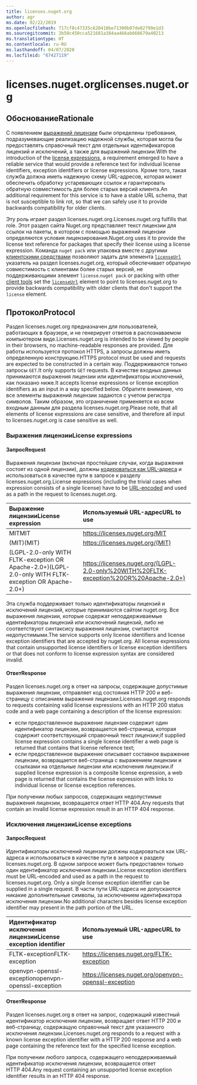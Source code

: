 ```yaml
---
title: licenses.nuget.org
author: agr
ms.date: 02/22/2019
ms.openlocfilehash: 717cf8c47335c620410be71300b07de82799e1d3
ms.sourcegitcommit: 2b50c450cca521681a384aa466ab666679a40213
ms.translationtype: HT
ms.contentlocale: ru-RU
ms.lasthandoff: 04/07/2020
ms.locfileid: "67427119"
---
```

# <a name="licensesnugetorg"></a><span data-ttu-id="bbc61-102">licenses.nuget.org</span><span class="sxs-lookup"><span data-stu-id="bbc61-102">licenses.nuget.org</span></span>

## <a name="rationale"></a><span data-ttu-id="bbc61-103">Обоснование</span><span class="sxs-lookup"><span data-stu-id="bbc61-103">Rationale</span></span>

<span data-ttu-id="bbc61-104">С появлением [выражений лицензии](../reference/nuspec.md#license) были определены требования, подразумевающие реализацию надежной службы, которая могла бы предоставлять справочный текст для отдельных идентификаторов лицензий и исключений, а также для выражений лицензии.</span><span class="sxs-lookup"><span data-stu-id="bbc61-104">With the introduction of the [license expressions](../reference/nuspec.md#license), a requirement emerged to have a reliable service that would provide a reference text for individual license identifiers, exception identifiers or license expressions.</span></span>
<span data-ttu-id="bbc61-105">Кроме того, такая служба должна иметь надежную схему URL-адресов, которая может обеспечить обработку устаревающих ссылок и гарантировать обратную совместимость для более старых версий клиента.</span><span class="sxs-lookup"><span data-stu-id="bbc61-105">An additional requirement for this service is to have a stable URL schema, that is not susceptible to link rot, so that we can safely use it to provide backwards compatibility for older clients.</span></span>

<span data-ttu-id="bbc61-106">Эту роль играет раздел licenses.nuget.org.</span><span class="sxs-lookup"><span data-stu-id="bbc61-106">Licenses.nuget.org fulfills that role.</span></span> <span data-ttu-id="bbc61-107">Этот раздел сайта Nuget.org представляет текст лицензии для ссылок на пакеты, в котором с помощью выражений лицензии определяются условия лицензирования.</span><span class="sxs-lookup"><span data-stu-id="bbc61-107">Nuget.org uses it to provide the license text reference for packages that specify their license using a license expression.</span></span> <span data-ttu-id="bbc61-108">Команда `nuget pack` или упаковка вместе с другими [клиентскими средствами](../install-nuget-client-tools.md) позволяют задать для элемента [`licenseUrl`](../reference/nuspec.md#licenseurl) указатель на раздел licenses.nuget.org, который обеспечивает обратную совместимость с клиентами более старых версий, не поддерживающими элемент `license`.</span><span class="sxs-lookup"><span data-stu-id="bbc61-108">`nuget pack` or packing with other [client tools](../install-nuget-client-tools.md) set the [`licenseUrl`](../reference/nuspec.md#licenseurl) element to point to licenses.nuget.org to provide backwards compatibility with older clients that don't support the `license` element.</span></span>

## <a name="protocol"></a><span data-ttu-id="bbc61-109">Протокол</span><span class="sxs-lookup"><span data-stu-id="bbc61-109">Protocol</span></span>

<span data-ttu-id="bbc61-110">Раздел licenses.nuget.org предназначен для пользователей, работающих в браузере, и не генерирует ответов в распознаваемом компьютером виде.</span><span class="sxs-lookup"><span data-stu-id="bbc61-110">Licenses.nuget.org is intended to be viewed by people in their browsers, no machine-readable responses are provided.</span></span>
<span data-ttu-id="bbc61-111">Для работы используется протокол HTTPS, а запросы должны иметь определенную конструкцию.</span><span class="sxs-lookup"><span data-stu-id="bbc61-111">HTTPS protocol must be used and requests are expected to be constructed in a certain way.</span></span> <span data-ttu-id="bbc61-112">Поддерживаются только запросы `GET`.</span><span class="sxs-lookup"><span data-stu-id="bbc61-112">It only supports `GET` requests.</span></span>
<span data-ttu-id="bbc61-113">В качестве входных данных принимаются выражения лицензии или идентификаторы исключений, как показано ниже.</span><span class="sxs-lookup"><span data-stu-id="bbc61-113">It accepts license expressions or license exception identifiers as an input in a way specified below.</span></span> <span data-ttu-id="bbc61-114">Обратите внимание, что все элементы выражений лицензии задаются с учетом регистра символов. Таким образом, это ограничение применяется ко всем входным данным для раздела licenses.nuget.org.</span><span class="sxs-lookup"><span data-stu-id="bbc61-114">Please note, that all elements of license expressions are case sensitive, and therefore all input to licenses.nuget.org is case sensitive as well.</span></span>

### <a name="license-expressions"></a><span data-ttu-id="bbc61-115">Выражения лицензии</span><span class="sxs-lookup"><span data-stu-id="bbc61-115">License expressions</span></span>

#### <a name="request"></a><span data-ttu-id="bbc61-116">Запрос</span><span class="sxs-lookup"><span data-stu-id="bbc61-116">Request</span></span>

<span data-ttu-id="bbc61-117">Выражения лицензии (включая простейшие случаи, когда выражения состоят из одной лицензии), должны [кодироваться как URL-адреса](https://tools.ietf.org/html/rfc3986#section-2.1) и использоваться в качестве пути в запросе к разделу licenses.nuget.org.</span><span class="sxs-lookup"><span data-stu-id="bbc61-117">License expressions (including the trivial cases when expression consists of a single license) have to be [URL-encoded](https://tools.ietf.org/html/rfc3986#section-2.1) and used as a path in the request to licenses.nuget.org.</span></span>

| <span data-ttu-id="bbc61-118">Выражение лицензии</span><span class="sxs-lookup"><span data-stu-id="bbc61-118">License expression</span></span> | <span data-ttu-id="bbc61-119">Используемый URL-адрес</span><span class="sxs-lookup"><span data-stu-id="bbc61-119">URL to use</span></span> |
|:---|:---|
| <span data-ttu-id="bbc61-120">MIT</span><span class="sxs-lookup"><span data-stu-id="bbc61-120">MIT</span></span>                                                | <https://licenses.nuget.org/MIT> |
| <span data-ttu-id="bbc61-121">(MIT)</span><span class="sxs-lookup"><span data-stu-id="bbc61-121">(MIT)</span></span>                                              | <https://licenses.nuget.org/(MIT)> |
| <span data-ttu-id="bbc61-122">(LGPL-2.0-only WITH FLTK-exception OR Apache-2.0+)</span><span class="sxs-lookup"><span data-stu-id="bbc61-122">(LGPL-2.0-only WITH FLTK-exception OR Apache-2.0+)</span></span> | <https://licenses.nuget.org/(LGPL-2.0-only%20WITH%20FLTK-exception%20OR%20Apache-2.0+)> |

<span data-ttu-id="bbc61-123">Эта служба поддерживает только идентификаторы лицензий и исключений лицензий, которые принимаются сайтом nuget.org. Все выражения лицензии, которые содержат неподдерживаемые идентификаторы лицензий или исключений лицензий, либо не соответствуют синтаксису выражения лицензии, считаются недопустимыми.</span><span class="sxs-lookup"><span data-stu-id="bbc61-123">The service supports only license identifiers and license exception identifiers that are accepted by nuget.org. All license expressions that contain unsupported license identifiers or license exception identifiers or that does not conform to license expression syntax are considered invalid.</span></span>

#### <a name="response"></a><span data-ttu-id="bbc61-124">Ответ</span><span class="sxs-lookup"><span data-stu-id="bbc61-124">Response</span></span>

<span data-ttu-id="bbc61-125">Раздел licenses.nuget.org в ответ на запросы, содержащие допустимые выражения лицензии, отправляет код состояния HTTP 200 и веб-страницу с описанием выражения лицензии:</span><span class="sxs-lookup"><span data-stu-id="bbc61-125">Licenses.nuget.org responds to requests containing valid license expressions with an HTTP 200 status code and a web page containing a description of the license expression:</span></span>

* <span data-ttu-id="bbc61-126">если предоставленное выражение лицензии содержит один идентификатор лицензии, возвращается веб-страница, которая содержит соответствующий справочный текст лицензии;</span><span class="sxs-lookup"><span data-stu-id="bbc61-126">if supplied license expression contains a single license identifier a web page is returned that contains that license reference text;</span></span>
* <span data-ttu-id="bbc61-127">если предоставленное выражение описывает составное выражение лицензии, возвращается веб-страница с выражением лицензии и ссылками на отдельные лицензии или исключения лицензии.</span><span class="sxs-lookup"><span data-stu-id="bbc61-127">if supplied license expression is a composite license expression, a web page is returned that contains the license expression with links to individual license or license exception references.</span></span>

<span data-ttu-id="bbc61-128">При получении любых запросов, содержащих недопустимые выражения лицензии, возвращается ответ HTTP 404.</span><span class="sxs-lookup"><span data-stu-id="bbc61-128">Any requests that contain an invalid license expression result in an HTTP 404 response.</span></span>

### <a name="license-exceptions"></a><span data-ttu-id="bbc61-129">Исключения лицензии</span><span class="sxs-lookup"><span data-stu-id="bbc61-129">License exceptions</span></span>

#### <a name="request"></a><span data-ttu-id="bbc61-130">Запрос</span><span class="sxs-lookup"><span data-stu-id="bbc61-130">Request</span></span>

<span data-ttu-id="bbc61-131">Идентификаторы исключений лицензии должны кодироваться как URL-адреса и использоваться в качестве пути в запросе к разделу licenses.nuget.org. В одном запросе может быть предоставлен только один идентификатор исключения лицензии.</span><span class="sxs-lookup"><span data-stu-id="bbc61-131">License exception identifiers must be URL-encoded and used as a path in the request to licenses.nuget.org. Only a single license exception identifier can be supplied in a single request.</span></span> <span data-ttu-id="bbc61-132">В части пути URL-адреса не допускаются никакие дополнительные символы, за исключением идентификатора исключения лицензии.</span><span class="sxs-lookup"><span data-stu-id="bbc61-132">No additional characters besides license exception identifier may present in the path portion of the URL.</span></span>

| <span data-ttu-id="bbc61-133">Идентификатор исключения лицензии</span><span class="sxs-lookup"><span data-stu-id="bbc61-133">License exception identifier</span></span> | <span data-ttu-id="bbc61-134">Используемый URL-адрес</span><span class="sxs-lookup"><span data-stu-id="bbc61-134">URL to use</span></span> |
|:---|:---|
|<span data-ttu-id="bbc61-135">FLTK-exception</span><span class="sxs-lookup"><span data-stu-id="bbc61-135">FLTK-exception</span></span>            | <https://licenses.nuget.org/FLTK-exception> |
|<span data-ttu-id="bbc61-136">openvpn-openssl-exception</span><span class="sxs-lookup"><span data-stu-id="bbc61-136">openvpn-openssl-exception</span></span> | <https://licenses.nuget.org/openvpn-openssl-exception> |

#### <a name="response"></a><span data-ttu-id="bbc61-137">Ответ</span><span class="sxs-lookup"><span data-stu-id="bbc61-137">Response</span></span>

<span data-ttu-id="bbc61-138">Раздел licenses.nuget.org в ответ на запрос, содержащий известный идентификатор исключения лицензии, возвращает ответ HTTP 200 и веб-страницу, содержащую справочный текст для указанного исключения лицензии.</span><span class="sxs-lookup"><span data-stu-id="bbc61-138">Licenses.nuget.org responds to a request with a known license exception identifier with a HTTP 200 response and a web page containing the reference text for the specified license exception.</span></span>

<span data-ttu-id="bbc61-139">При получении любого запроса, содержащего неподдерживаемый идентификатор исключения лицензии, возвращается ответ HTTP 404.</span><span class="sxs-lookup"><span data-stu-id="bbc61-139">Any request containing an unsupported license exception identifier results in an HTTP 404 response.</span></span>